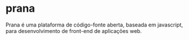 # prana
Prana é uma plataforma de código-fonte aberta,  baseada em javascript, para desenvolvimento de front-end de aplicações web.
